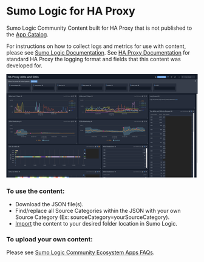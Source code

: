 # Sumo Logic for HA Proxy
Sumo Logic Community Content built for HA Proxy that is not published to the [App Catalog](https://help.sumologic.com/docs/integrations/).

For instructions on how to collect logs and metrics for use with content, please see [Sumo Logic Documentation](https://help.sumologic.com/docs/send-data/). See [HA Proxy Documentation](https://www.haproxy.com/blog/haproxy-log-customization/) for standard HA Proxy the logging format and fields that this content was developed for.

![HA_Proxy_400s_and_500s](Screenshots/HA_Proxy_400s_and_500s.png)

### To use the content:
- Download the JSON file(s).
- Find/replace all Source Categories within the JSON with your own Source Category (Ex: sourceCategory=yourSourceCategory).
- [Import](https://help.sumologic.com/docs/get-started/library/#import-content) the content to your desired folder location in Sumo Logic.

### To upload your own content:
Please see [Sumo Logic Community Ecosystem Apps FAQs](https://help.sumologic.com/docs/integrations/community-ecosystem-apps/#faq).